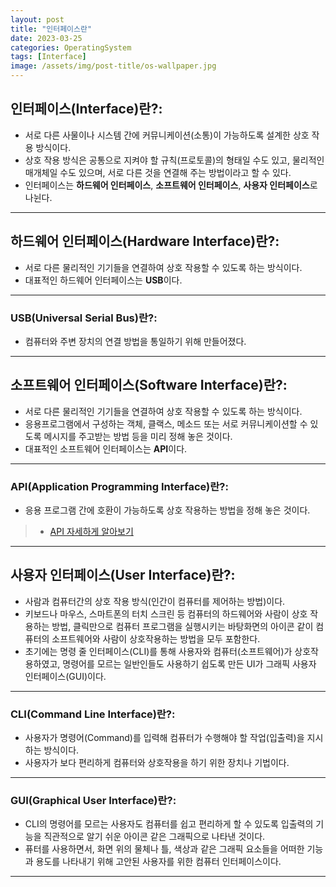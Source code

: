 ```yaml
---
layout: post
title: "인터페이스란"
date: 2023-03-25
categories: OperatingSystem
tags: [Interface]
image: /assets/img/post-title/os-wallpaper.jpg
---
```


## 인터페이스(Interface)란?:
- 서로 다른 사물이나 시스템 간에 커뮤니케이션(소통)이 가능하도록 설계한 상호 작용 방식이다.
- 상호 작용 방식은 공통으로 지켜야 할 규칙(프로토콜)의 형태일 수도 있고, 물리적인 매개체일 수도 있으며, 서로 다른 것을 연결해 주는 방법이라고 할 수 있다.
- 인터페이스는 **하드웨어 인터페이스**, **소프트웨어 인터페이스**, **사용자 인터페이스**로 나뉜다.

* * *

## 하드웨어 인터페이스(Hardware Interface)란?:
- 서로 다른 물리적인 기기들을 연결하여 상호 작용할 수 있도록 하는 방식이다.
- 대표적인 하드웨어 인터페이스는 **USB**이다.

* * *

### USB(Universal Serial Bus)란?:
- 컴퓨터와 주변 장치의 연결 방법을 통일하기 위해 만들어졌다.

* * *

## 소프트웨어 인터페이스(Software Interface)란?:
- 서로 다른 물리적인 기기들을 연결하여 상호 작용할 수 있도록 하는 방식이다.
- 응용프로그램에서 구성하는 객체, 클랙스, 메소드 또는 서로 커뮤니케이션할 수 있도록 메시지를 주고받는 방법 등을 미리 정해 놓은 것이다.
- 대표적인 소프트웨어 인터페이스는 **API**이다.

* * *

### API(Application Programming Interface)란?:
- 응용 프로그램 간에 호환이 가능하도록 상호 작용하는 방법을 정해 놓은 것이다.
> * [API 자세하게 알아보기](https://hwangyoonjae.github.io/api/API-API%EB%9E%80/ "API 자세하게 알아보기")

* * *

## 사용자 인터페이스(User Interface)란?:
- 사람과 컴퓨터간의 상호 작용 방식(인간이 컴퓨터를 제어하는 방법)이다.
- 키보드나 마우스, 스마트폰의 터치 스크린 등 컴퓨터의 하드웨어와 사람이 상호 작용하는 방법, 클릭만으로 컴퓨터 프로그램을 실행시키는 바탕화면의 아이콘 같이 컴퓨터의 소프트웨어와 사람이 상호작용하는 방법을 모두 포함한다.
- 초기에는 명령 줄 인터페이스(CLI)를 통해 사용자와 컴퓨터(소프트웨어)가 상호작용하였고, 명령어를 모르는 일반인들도 사용하기 쉽도록 만든 UI가 그래픽 사용자 인터페이스(GUI)이다.

* * *

### CLI(Command Line Interface)란?:
- 사용자가 명령어(Command)를 입력해 컴퓨터가 수행해야 할 작업(입출력)을 지시하는 방식이다.
- 사용자가 보다 편리하게 컴퓨터와 상호작용을 하기 위한 장치나 기법이다.

* * *

### GUI(Graphical User Interface)란?:
- CLI의 명령어를 모르는 사용자도 컴퓨터를 쉽고 편리하게 할 수 있도록 입출력의 기능을 직관적으로 알기 쉬운 아이콘 같은 그래픽으로 나타낸 것이다.
- 퓨터를 사용하면서, 화면 위의 물체나 틀, 색상과 같은 그래픽 요소들을 어떠한 기능과 용도를 나타내기 위해 고안된 사용자를 위한 컴퓨터 인터페이스이다.

* * *